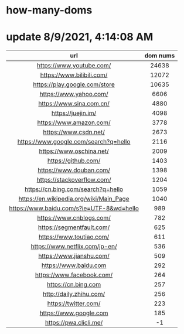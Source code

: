 # how-many-doms

# update 8/9/2021, 4:14:08 AM

url | dom nums
:-: | :-:
https://www.youtube.com/ | 24638
https://www.bilibili.com/ | 12072
https://play.google.com/store | 10635
https://www.yahoo.com/ | 6606
https://www.sina.com.cn/ | 4880
https://juejin.im/ | 4098
https://www.amazon.com/ | 3778
https://www.csdn.net/ | 2673
https://www.google.com/search?q=hello | 2116
https://www.oschina.net/ | 2009
https://github.com/ | 1403
https://www.douban.com/ | 1398
https://stackoverflow.com/ | 1204
https://cn.bing.com/search?q=hello | 1059
https://en.wikipedia.org/wiki/Main_Page | 1040
https://www.baidu.com/s?ie=UTF-8&wd=hello | 989
https://www.cnblogs.com/ | 782
https://segmentfault.com/ | 625
https://www.toutiao.com/ | 611
https://www.netflix.com/jp-en/ | 536
https://www.jianshu.com/ | 509
https://www.baidu.com | 292
https://www.facebook.com/ | 264
https://cn.bing.com | 257
http://daily.zhihu.com/ | 256
https://twitter.com/ | 223
https://www.google.com | 185
https://pwa.clicli.me/ | -1
